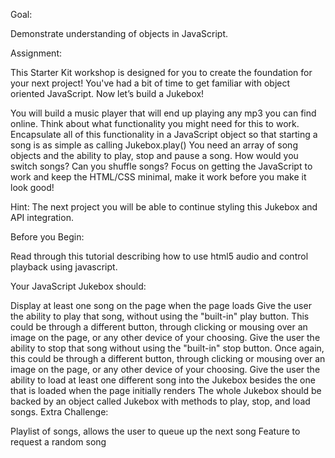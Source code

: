 Goal:

Demonstrate understanding of objects in JavaScript.

Assignment:

This Starter Kit workshop is designed for you to create the foundation for your next project! You've had a bit of time to get familiar with object oriented JavaScript. Now let’s build a Jukebox!

You will build a music player that will end up playing any mp3 you can find online. Think about what functionality you might need for this to work. Encapsulate all of this functionality in a JavaScript object so that starting a song is as simple as calling Jukebox.play() You need an array of song objects and the ability to play, stop and pause a song. How would you switch songs? Can you shuffle songs? Focus on getting the JavaScript to work and keep the HTML/CSS minimal, make it work before you make it look good!

Hint: The next project you will be able to continue styling this Jukebox and API integration.

Before you Begin:

Read through this tutorial describing how to use html5 audio and control playback using javascript.

Your JavaScript Jukebox should:

Display at least one song on the page when the page loads
Give the user the ability to play that song, without using the "built-in" play button. This could be through a different button, through clicking or mousing over an image on the page, or any other device of your choosing.
Give the user the ability to stop that song without using the "built-in" stop button. Once again, this could be through a different button, through clicking or mousing over an image on the page, or any other device of your choosing.
Give the user the ability to load at least one different song into the Jukebox besides the one that is loaded when the page initially renders
The whole Jukebox should be backed by an object called Jukebox with methods to play, stop, and load songs.
Extra Challenge:

Playlist of songs, allows the user to queue up the next song
Feature to request a random song